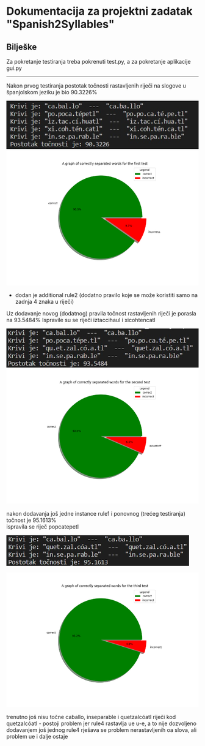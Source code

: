 # Dokumentacija za projektni zadatak "Spanish2Syllables"

## Bilješke

Za pokretanje testiranja treba pokrenuti test.py, a za pokretanje aplikacije gui.py

---

Nakon prvog testiranja postotak točnosti rastavljenih riječi na slogove u španjolskom jeziku je bio 90.3226%

![ispis krivo rastavljenih riječi](images/incorrect1.jpeg)
![Pie chart 1](images/Figure_1.png)

- dodan je additional rule2 (dodatno pravilo koje se može koristiti samo na zadnja 4 znaka u riječi)

Uz dodavanje novog (dodatnog) pravila točnost rastavljenih riječi je porasla na 93.5484%
Ispravile su se riječi iztaccihaul i xicohtencatl

![ispis krivo rastavljenih riječi](images/incorrect2.jpg)
![Pie chart 2](images/Figure_2.png)

nakon dodavanja još jedne instance rule1 i ponovnog (trećeg testiranja) točnost je 95.1613%  
ispravila se riječ popcatepetl

![ispis krivo rastavljenih riječi](images/incorrect3.jpeg)

![Pie chart 3](images/Figure_3.png)

trenutno još nisu točne caballo, inseparable i quetzalcóatl riječi
kod quetzalcóatl - postoji problem jer rule4 rastavlja ue u-e, a to nije dozvoljeno dodavanjem još jednog rule4 rješava se problem nerastavljenih oa slova, ali problem ue i dalje ostaje
